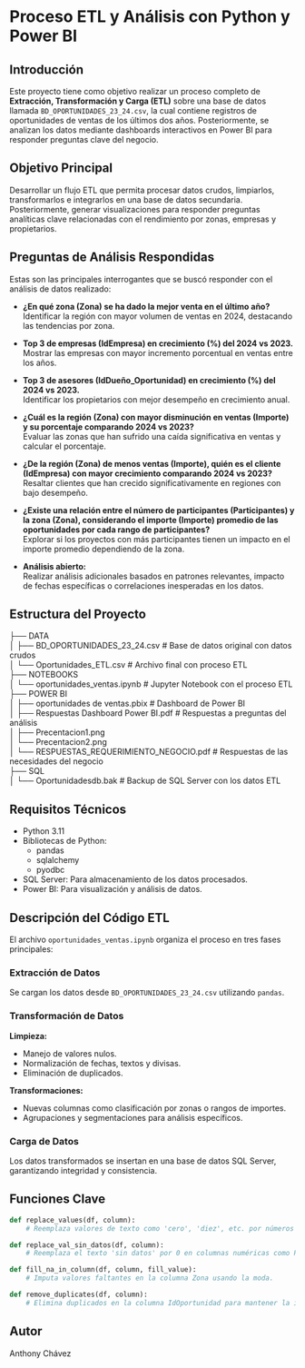# Proceso ETL y Análisis con Python y Power BI

## Introducción  
Este proyecto tiene como objetivo realizar un proceso completo de **Extracción, Transformación y Carga (ETL)** sobre una base de datos llamada `BD_OPORTUNIDADES_23_24.csv`, la cual contiene registros de oportunidades de ventas de los últimos dos años. Posteriormente, se analizan los datos mediante dashboards interactivos en Power BI para responder preguntas clave del negocio.

## Objetivo Principal  
Desarrollar un flujo ETL que permita procesar datos crudos, limpiarlos, transformarlos e integrarlos en una base de datos secundaria. Posteriormente, generar visualizaciones para responder preguntas analíticas clave relacionadas con el rendimiento por zonas, empresas y propietarios.

## Preguntas de Análisis Respondidas  
Estas son las principales interrogantes que se buscó responder con el análisis de datos realizado:

- **¿En qué zona (Zona) se ha dado la mejor venta en el último año?**  
  Identificar la región con mayor volumen de ventas en 2024, destacando las tendencias por zona.

- **Top 3 de empresas (IdEmpresa) en crecimiento (%) del 2024 vs 2023.**  
  Mostrar las empresas con mayor incremento porcentual en ventas entre los años.

- **Top 3 de asesores (IdDueño_Oportunidad) en crecimiento (%) del 2024 vs 2023.**  
  Identificar los propietarios con mejor desempeño en crecimiento anual.

- **¿Cuál es la región (Zona) con mayor disminución en ventas (Importe) y su porcentaje comparando 2024 vs 2023?**  
  Evaluar las zonas que han sufrido una caída significativa en ventas y calcular el porcentaje.

- **¿De la región (Zona) de menos ventas (Importe), quién es el cliente (IdEmpresa) con mayor crecimiento comparando 2024 vs 2023?**  
  Resaltar clientes que han crecido significativamente en regiones con bajo desempeño.

- **¿Existe una relación entre el número de participantes (Participantes) y la zona (Zona), considerando el importe (Importe) promedio de las oportunidades por cada rango de participantes?**  
  Explorar si los proyectos con más participantes tienen un impacto en el importe promedio dependiendo de la zona.

- **Análisis abierto:**  
  Realizar análisis adicionales basados en patrones relevantes, impacto de fechas específicas o correlaciones inesperadas en los datos.

## Estructura del Proyecto  
├── DATA  
│   ├── BD_OPORTUNIDADES_23_24.csv # Base de datos original con datos crudos  
│   └── Oportunidades_ETL.csv # Archivo final con proceso ETL  
├── NOTEBOOKS  
│   └── oportunidades_ventas.ipynb # Jupyter Notebook con el proceso ETL  
├── POWER BI  
│   ├── oportunidades de ventas.pbix # Dashboard de Power BI  
│   ├── Respuestas Dashboard Power BI.pdf # Respuestas a preguntas del análisis  
│   ├── Precentacion1.png  
│   └── Precentacion2.png  
│   └── RESPUESTAS_REQUERIMIENTO_NEGOCIO.pdf # Respuestas de las necesidades del negocio                                      
├── SQL  
│   └── Oportunidadesdb.bak # Backup de SQL Server con los datos ETL  

## Requisitos Técnicos  
- Python 3.11  
- Bibliotecas de Python:  
  - pandas  
  - sqlalchemy  
  - pyodbc  
- SQL Server: Para almacenamiento de los datos procesados.  
- Power BI: Para visualización y análisis de datos.  

## Descripción del Código ETL  
El archivo `oportunidades_ventas.ipynb` organiza el proceso en tres fases principales:

### Extracción de Datos  
Se cargan los datos desde `BD_OPORTUNIDADES_23_24.csv` utilizando `pandas`.

### Transformación de Datos  
**Limpieza:**  
- Manejo de valores nulos.  
- Normalización de fechas, textos y divisas.  
- Eliminación de duplicados.  

**Transformaciones:**  
- Nuevas columnas como clasificación por zonas o rangos de importes.  
- Agrupaciones y segmentaciones para análisis específicos.  

### Carga de Datos  
Los datos transformados se insertan en una base de datos SQL Server, garantizando integridad y consistencia.

## Funciones Clave

```python
def replace_values(df, column):
    # Reemplaza valores de texto como 'cero', 'diez', etc. por números en la columna Importe.

def replace_val_sin_datos(df, column):
    # Reemplaza el texto 'sin datos' por 0 en columnas numéricas como Participantes.

def fill_na_in_column(df, column, fill_value):
    # Imputa valores faltantes en la columna Zona usando la moda.

def remove_duplicates(df, column):
    # Elimina duplicados en la columna IdOportunidad para mantener la integridad.
``` 
## Autor
Anthony Chávez
